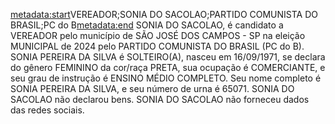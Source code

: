 <metadata:start>VEREADOR;SONIA DO SACOLAO;PARTIDO COMUNISTA DO BRASIL;PC do B<metadata:end>
SONIA DO SACOLAO, é candidato a VEREADOR pelo município de SÃO JOSÉ DOS CAMPOS - SP na eleição MUNICIPAL de 2024 pelo PARTIDO COMUNISTA DO BRASIL (PC do B). SONIA PEREIRA DA SILVA é SOLTEIRO(A), nasceu em 16/09/1971, se declara do gênero FEMININO da cor/raça PRETA, sua ocupação é COMERCIANTE, e seu grau de instrução é ENSINO MÉDIO COMPLETO. Seu nome completo é SONIA PEREIRA DA SILVA, e seu número de urna é 65071.
SONIA DO SACOLAO não declarou bens.
SONIA DO SACOLAO não forneceu dados das redes sociais.